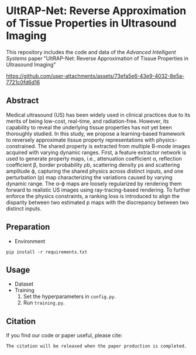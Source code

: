 # UltRAP-Net: Reverse Approximation of Tissue Properties in Ultrasound Imaging

This repository includes the code and data of the _Advanced Intelligent Systems_ paper "UltRAP-Net: 
Reverse Approximation of Tissue Properties in Ultrasound Imaging"






https://github.com/user-attachments/assets/73efa5e6-43e9-4032-8e5a-7721c0fd6d16




## Abstract
Medical ultrasound (US) has been widely used in clinical practices due to its merits of being low-cost, real-time, and radiation-free.
However, its capability to reveal the underlying tissue properties has not yet been thoroughly studied. In this study, we propose a
learning-based framework to reversely approximate tissue property representations with physics-constrained. The shared property is
extracted from multiple B-mode images acquired with varying dynamic ranges. First, a feature extractor network is used to generate property maps, i.e., attenuation coefficient α, reflection coefficient β, border probability ρb, scattering density ρs and scattering
amplitude ϕ, capturing the shared physics across distinct inputs, and one perturbation (p) map characterizing the variations caused
by varying dynamic range. The α-ϕ maps are loosely regularized by rendering them forward to realistic US images using ray-tracing-based rendering. To further enforce the physics constraints, a ranking loss is introduced to align the disparity between two estimated
p maps with the discrepancy between two distinct inputs.

## Preparation

- Environment
```commandline
pip install -r requirements.txt
```


## Usage
- Dataset
- Training
  1. Set the hyperparameters in `config.py`.
  2. Run `training.py`.

## Citation
If you find our code or paper useful, please cite:

```commandline
The citation will be released when the paper production is completed.
```
